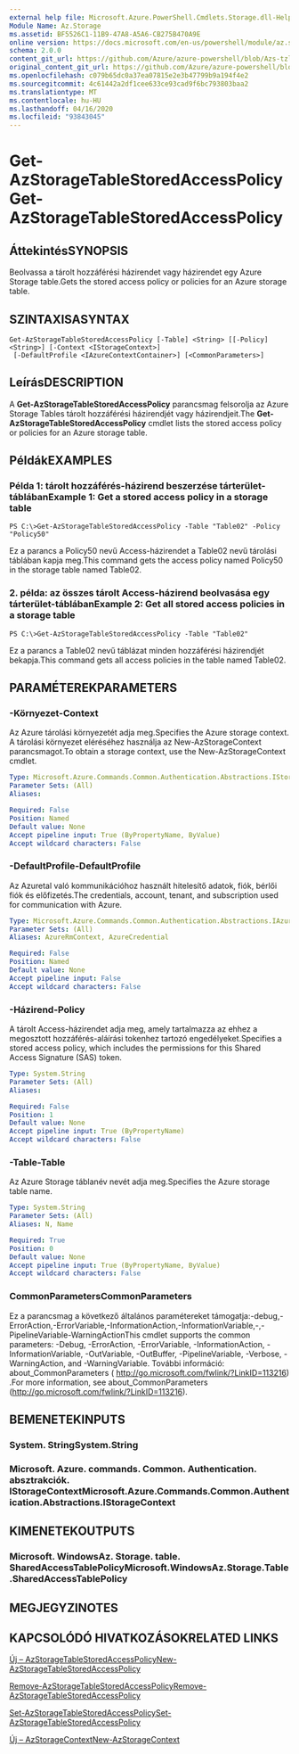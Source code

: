 ```yaml
---
external help file: Microsoft.Azure.PowerShell.Cmdlets.Storage.dll-Help.xml
Module Name: Az.Storage
ms.assetid: BF5526C1-11B9-47A8-A5A6-CB275B470A9E
online version: https://docs.microsoft.com/en-us/powershell/module/az.storage/get-azstoragetablestoredaccesspolicy
schema: 2.0.0
content_git_url: https://github.com/Azure/azure-powershell/blob/Azs-tzl/src/Storage/Storage.Management/help/Get-AzStorageTableStoredAccessPolicy.md
original_content_git_url: https://github.com/Azure/azure-powershell/blob/Azs-tzl/src/Storage/Storage.Management/help/Get-AzStorageTableStoredAccessPolicy.md
ms.openlocfilehash: c079b65dc0a37ea07815e2e3b47799b9a194f4e2
ms.sourcegitcommit: 4c61442a2df1cee633ce93cad9f6bc793803baa2
ms.translationtype: MT
ms.contentlocale: hu-HU
ms.lasthandoff: 04/16/2020
ms.locfileid: "93843045"
---
```

# <span data-ttu-id="5a85e-101">Get-AzStorageTableStoredAccessPolicy</span><span class="sxs-lookup"><span data-stu-id="5a85e-101">Get-AzStorageTableStoredAccessPolicy</span></span>

## <span data-ttu-id="5a85e-102">Áttekintés</span><span class="sxs-lookup"><span data-stu-id="5a85e-102">SYNOPSIS</span></span>
<span data-ttu-id="5a85e-103">Beolvassa a tárolt hozzáférési házirendet vagy házirendet egy Azure Storage table.</span><span class="sxs-lookup"><span data-stu-id="5a85e-103">Gets the stored access policy or policies for an Azure storage table.</span></span>

## <span data-ttu-id="5a85e-104">SZINTAXISA</span><span class="sxs-lookup"><span data-stu-id="5a85e-104">SYNTAX</span></span>

```
Get-AzStorageTableStoredAccessPolicy [-Table] <String> [[-Policy] <String>] [-Context <IStorageContext>]
 [-DefaultProfile <IAzureContextContainer>] [<CommonParameters>]
```

## <span data-ttu-id="5a85e-105">Leírás</span><span class="sxs-lookup"><span data-stu-id="5a85e-105">DESCRIPTION</span></span>
<span data-ttu-id="5a85e-106">A **Get-AzStorageTableStoredAccessPolicy** parancsmag felsorolja az Azure Storage Tables tárolt hozzáférési házirendjét vagy házirendjeit.</span><span class="sxs-lookup"><span data-stu-id="5a85e-106">The **Get-AzStorageTableStoredAccessPolicy** cmdlet lists the stored access policy or policies for an Azure storage table.</span></span>

## <span data-ttu-id="5a85e-107">Példák</span><span class="sxs-lookup"><span data-stu-id="5a85e-107">EXAMPLES</span></span>

### <span data-ttu-id="5a85e-108">Példa 1: tárolt hozzáférés-házirend beszerzése tárterület-táblában</span><span class="sxs-lookup"><span data-stu-id="5a85e-108">Example 1: Get a stored access policy in a storage table</span></span>
```
PS C:\>Get-AzStorageTableStoredAccessPolicy -Table "Table02" -Policy "Policy50"
```

<span data-ttu-id="5a85e-109">Ez a parancs a Policy50 nevű Access-házirendet a Table02 nevű tárolási táblában kapja meg.</span><span class="sxs-lookup"><span data-stu-id="5a85e-109">This command gets the access policy named Policy50 in the storage table named Table02.</span></span>

### <span data-ttu-id="5a85e-110">2. példa: az összes tárolt Access-házirend beolvasása egy tárterület-táblában</span><span class="sxs-lookup"><span data-stu-id="5a85e-110">Example 2: Get all stored access policies in a storage table</span></span>
```
PS C:\>Get-AzStorageTableStoredAccessPolicy -Table "Table02"
```

<span data-ttu-id="5a85e-111">Ez a parancs a Table02 nevű táblázat minden hozzáférési házirendjét bekapja.</span><span class="sxs-lookup"><span data-stu-id="5a85e-111">This command gets all access policies in the table named Table02.</span></span>

## <span data-ttu-id="5a85e-112">PARAMÉTEREK</span><span class="sxs-lookup"><span data-stu-id="5a85e-112">PARAMETERS</span></span>

### <span data-ttu-id="5a85e-113">-Környezet</span><span class="sxs-lookup"><span data-stu-id="5a85e-113">-Context</span></span>
<span data-ttu-id="5a85e-114">Az Azure tárolási környezetét adja meg.</span><span class="sxs-lookup"><span data-stu-id="5a85e-114">Specifies the Azure storage context.</span></span>
<span data-ttu-id="5a85e-115">A tárolási környezet eléréséhez használja az New-AzStorageContext parancsmagot.</span><span class="sxs-lookup"><span data-stu-id="5a85e-115">To obtain a storage context, use the New-AzStorageContext cmdlet.</span></span>

```yaml
Type: Microsoft.Azure.Commands.Common.Authentication.Abstractions.IStorageContext
Parameter Sets: (All)
Aliases:

Required: False
Position: Named
Default value: None
Accept pipeline input: True (ByPropertyName, ByValue)
Accept wildcard characters: False
```

### <span data-ttu-id="5a85e-116">-DefaultProfile</span><span class="sxs-lookup"><span data-stu-id="5a85e-116">-DefaultProfile</span></span>
<span data-ttu-id="5a85e-117">Az Azuretal való kommunikációhoz használt hitelesítő adatok, fiók, bérlői fiók és előfizetés.</span><span class="sxs-lookup"><span data-stu-id="5a85e-117">The credentials, account, tenant, and subscription used for communication with Azure.</span></span>

```yaml
Type: Microsoft.Azure.Commands.Common.Authentication.Abstractions.IAzureContextContainer
Parameter Sets: (All)
Aliases: AzureRmContext, AzureCredential

Required: False
Position: Named
Default value: None
Accept pipeline input: False
Accept wildcard characters: False
```

### <span data-ttu-id="5a85e-118">-Házirend</span><span class="sxs-lookup"><span data-stu-id="5a85e-118">-Policy</span></span>
<span data-ttu-id="5a85e-119">A tárolt Access-házirendet adja meg, amely tartalmazza az ehhez a megosztott hozzáférés-aláírási tokenhez tartozó engedélyeket.</span><span class="sxs-lookup"><span data-stu-id="5a85e-119">Specifies a stored access policy, which includes the permissions for this Shared Access Signature (SAS) token.</span></span>

```yaml
Type: System.String
Parameter Sets: (All)
Aliases:

Required: False
Position: 1
Default value: None
Accept pipeline input: True (ByPropertyName)
Accept wildcard characters: False
```

### <span data-ttu-id="5a85e-120">-Table</span><span class="sxs-lookup"><span data-stu-id="5a85e-120">-Table</span></span>
<span data-ttu-id="5a85e-121">Az Azure Storage táblanév nevét adja meg.</span><span class="sxs-lookup"><span data-stu-id="5a85e-121">Specifies the Azure storage table name.</span></span>

```yaml
Type: System.String
Parameter Sets: (All)
Aliases: N, Name

Required: True
Position: 0
Default value: None
Accept pipeline input: True (ByPropertyName, ByValue)
Accept wildcard characters: False
```

### <span data-ttu-id="5a85e-122">CommonParameters</span><span class="sxs-lookup"><span data-stu-id="5a85e-122">CommonParameters</span></span>
<span data-ttu-id="5a85e-123">Ez a parancsmag a következő általános paramétereket támogatja:-debug,-ErrorAction,-ErrorVariable,-InformationAction,-InformationVariable,-,-PipelineVariable-WarningAction</span><span class="sxs-lookup"><span data-stu-id="5a85e-123">This cmdlet supports the common parameters: -Debug, -ErrorAction, -ErrorVariable, -InformationAction, -InformationVariable, -OutVariable, -OutBuffer, -PipelineVariable, -Verbose, -WarningAction, and -WarningVariable.</span></span> <span data-ttu-id="5a85e-124">További információ: about_CommonParameters ( http://go.microsoft.com/fwlink/?LinkID=113216) .</span><span class="sxs-lookup"><span data-stu-id="5a85e-124">For more information, see about_CommonParameters (http://go.microsoft.com/fwlink/?LinkID=113216).</span></span>

## <span data-ttu-id="5a85e-125">BEMENETEK</span><span class="sxs-lookup"><span data-stu-id="5a85e-125">INPUTS</span></span>

### <span data-ttu-id="5a85e-126">System. String</span><span class="sxs-lookup"><span data-stu-id="5a85e-126">System.String</span></span>

### <span data-ttu-id="5a85e-127">Microsoft. Azure. commands. Common. Authentication. absztrakciók. IStorageContext</span><span class="sxs-lookup"><span data-stu-id="5a85e-127">Microsoft.Azure.Commands.Common.Authentication.Abstractions.IStorageContext</span></span>

## <span data-ttu-id="5a85e-128">KIMENETEK</span><span class="sxs-lookup"><span data-stu-id="5a85e-128">OUTPUTS</span></span>

### <span data-ttu-id="5a85e-129">Microsoft. WindowsAz. Storage. table. SharedAccessTablePolicy</span><span class="sxs-lookup"><span data-stu-id="5a85e-129">Microsoft.WindowsAz.Storage.Table.SharedAccessTablePolicy</span></span>

## <span data-ttu-id="5a85e-130">MEGJEGYZI</span><span class="sxs-lookup"><span data-stu-id="5a85e-130">NOTES</span></span>

## <span data-ttu-id="5a85e-131">KAPCSOLÓDÓ HIVATKOZÁSOK</span><span class="sxs-lookup"><span data-stu-id="5a85e-131">RELATED LINKS</span></span>

[<span data-ttu-id="5a85e-132">Új – AzStorageTableStoredAccessPolicy</span><span class="sxs-lookup"><span data-stu-id="5a85e-132">New-AzStorageTableStoredAccessPolicy</span></span>](./New-AzStorageTableStoredAccessPolicy.md)

[<span data-ttu-id="5a85e-133">Remove-AzStorageTableStoredAccessPolicy</span><span class="sxs-lookup"><span data-stu-id="5a85e-133">Remove-AzStorageTableStoredAccessPolicy</span></span>](./Remove-AzStorageTableStoredAccessPolicy.md)

[<span data-ttu-id="5a85e-134">Set-AzStorageTableStoredAccessPolicy</span><span class="sxs-lookup"><span data-stu-id="5a85e-134">Set-AzStorageTableStoredAccessPolicy</span></span>](./Set-AzStorageTableStoredAccessPolicy.md)

[<span data-ttu-id="5a85e-135">Új – AzStorageContext</span><span class="sxs-lookup"><span data-stu-id="5a85e-135">New-AzStorageContext</span></span>](./New-AzStorageContext.md)


